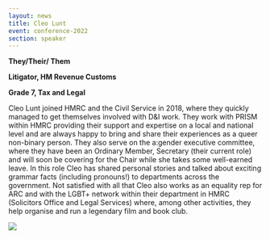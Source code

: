 ```yaml
---
layout: news
title: Cleo Lunt
event: conference-2022
section: speaker
---
```

**T﻿hey/Their/ Them**

**Litigator, HM Revenue Customs**

**G﻿rade 7, Tax and Legal** 

Cleo Lunt joined HMRC and the Civil Service in 2018, where they quickly managed to get themselves involved with D&I work. They work with PRISM within HMRC providing their support and expertise on a local and national level and are always happy to bring and share their experiences as a queer non-binary person. They also serve on the a:gender executive committee, where they have been an Ordinary Member, Secretary (their current role) and will soon be covering for the Chair while she takes some well-earned leave. In this role Cleo has shared personal stories and talked about exciting grammar facts (including pronouns!) to departments across the government. Not satisfied with all that Cleo also works as an equality rep for ARC and with the LGBT+ network within their department in HMRC (Solicitors Office and Legal Services) where, among other activities, they help organise and run a legendary film and book club.

![](/assets/images/uploads/cleo.jpg)